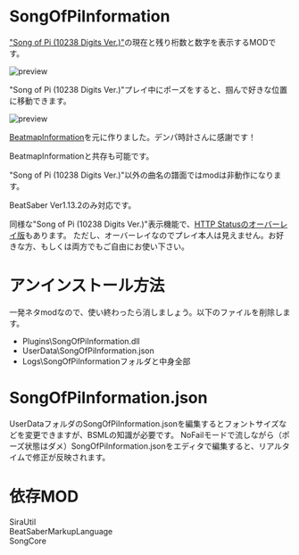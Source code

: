 # SongOfPiInformation

["Song of Pi (10238 Digits Ver.)"](https://beatsaver.com/beatmap/60a)の現在と残り桁数と数字を表示するMODです。

![preview](https://rynan4818.github.io/song-of-pi-information1.png)

"Song of Pi (10238 Digits Ver.)"プレイ中にポーズをすると、掴んで好きな位置に移動できます。

![preview](https://rynan4818.github.io/song-of-pi-information2.png)

[BeatmapInformation](https://github.com/denpadokei/BeatmapInformation)を元に作りました。デンパ時計さんに感謝です！

BeatmapInformationと共存も可能です。

"Song of Pi (10238 Digits Ver.)"以外の曲名の譜面ではmodは非動作になります。

BeatSaber Ver1.13.2のみ対応です。

同様な"Song of Pi (10238 Digits Ver.)"表示機能で、[HTTP Statusのオーバーレイ版](https://github.com/rynan4818/song-of-pi-overlay)もあります。
ただし、オーバーレイなのでプレイ本人は見えません。お好きな方、もしくは両方でもご自由にお使い下さい。

# アンインストール方法
一発ネタmodなので、使い終わったら消しましょう。以下のファイルを削除します。
- Plugins\SongOfPiInformation.dll
- UserData\SongOfPiInformation.json
- Logs\SongOfPiInformationフォルダと中身全部

# SongOfPiInformation.json
UserDataフォルダのSongOfPiInformation.jsonを編集するとフォントサイズなどを変更できますが、BSMLの知識が必要です。
NoFailモードで流しながら（ポーズ状態はダメ）SongOfPiInformation.jsonをエディタで編集すると、リアルタイムで修正が反映されます。

# 依存MOD  
SiraUtil  
BeatSaberMarkupLanguage  
SongCore

